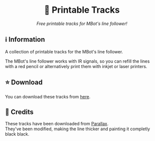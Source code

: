 <div align=center>

# 🚦 Printable Tracks
<i>Free printable tracks for MBot's line follower!</i>

</div>

## ℹ Information
A collection of printable tracks for the MBot's line follower.  

The MBot's line follower works with IR signals, so you can refill the lines with a red pencil or alternatively print them with inkjet or laser printers.

## ⭐ Download
You can download these tracks from [here]().

## 🧾 Credits
These tracks have been downloaded from <a href="https://www.parallax.com/package/printable-tracks-for-line-following/" target="_blank">Parallax</a>.  
They've been modified, making the line thicker and painting it completly black black.